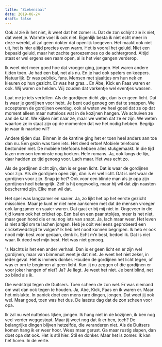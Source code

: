 ```yaml
---
title: "Ziekenzaal"
date: 2019-06-24
draft: false
---
```


Ook al zie ik het niet, ik weet dat het zomer is. Dat de zon schijnt zie ik niet, dat weet je. Warmte voel ik ook niet. Eigenlijk besta ik niet echt meer in deze wereld, al zal geen dokter dat openlijk toegeven.<!-- more --> Het maakt ook niet uit, het is hier altijd precies even warm. Het is vooral het geluid. Niet een bepaald geluid, maar het zachte geroezemoes op de achtergrond. Altijd staat er wel ergens een raam open, al is het vier gangen verderop.

Ik weet niet meer goed hoe dat vroeger ging, jongen. Het waren andere tijden toen. Je had een bal, net als nu. En je had ook spelers en keepers. Natuurlijk. Er was publiek, fans. Mensen met sjaaltjes om hun nek en kleuren op hun gezicht. Er was het gras... En Abe, Kick en Faas waren er ook. Wij waren de helden. Wij zouden dat varkentje wel eventjes wassen.

Laat me je iets vertellen. Als de gordijnen dicht zijn, dan is er geen licht. Dat is waar je gordijnen voor hebt. Je bent oud genoeg om dat te snappen. We accepteren de gordijnen overdag, ook al weten we heel goed dat ze op dat moment alleen maar nutteloos wat in de kozijnen hangen. We schuiven ze aan de kant. We kijken niet naar ze, maar we weten dat ze er zijn. We weten waartoe ze in staat zijn op de momenten dat we het nodig hebben. Begrijp je waar ik naartoe wil?

Andere tijden dus. Binnen in de kantine ging het er toen heel anders aan toe dan nu. Een gezin was toen iets. Het deed ertoe! Mobiele telefoons bestonden niet. De mobiele telefoons hebben alles stukgemaakt. In die tijd lazen mensen tenminste nog boeken. Hele romans. Ja, ook langs de lijn, daar hadden ze tijd genoeg voor. Lach maar. Het was echt zo.

Als de gordijnen dicht zijn, dan is er geen licht. Dat is waar de gordijnen voor zijn. Als de gordijnen open zijn, dan is er wel licht. Dat is niet waar de gordijnen voor zijn. Snap je het? Ook voor een blinde man als je opa zijn gordijnen heel belangrijk. Zelf is hij ongevoelig, maar hij wil dat zijn naasten beschermd zijn. Elke man wil dat.

Het spel was langzamer en saaier. Ja, zo lijkt het op het eerste gezicht misschien. Maar je kunt er niet mee aankomen met dat de mensen vroeger ook langzamer en saaier waren. Dat gaat er bij mij niet in. Ongeveer in die tijd kwam ook het cricket op. Een bal en een paar stokjes, meer is het niet, maar geen hond die er nu nog iets van snapt. Ja, lach maar weer. Het leven is niet altijd om te lachen jongen. Heb je ooit wel eens geprobeerd een cricketwedstrijd te volgen? Ik heb het nooit kunnen begrijpen. Ik heb er ook nooit mijn best voor gedaan, denk ik. Echt m’n best, bedoel ik. Dat is niet waar. Ik deed wel mijn best. Het was niet genoeg.

's Nachts is het een ander verhaal. Dan is er geen licht en er zijn wel gordijnen, maar van binnenuit weet je dat niet. Je weet het niet zeker, in ieder geval. Het is immers donker. Houden de gordijnen het licht tegen, of was er om te beginnen al geen licht. Kun jij nu zeggen of die gordijnen er voor joker hangen of niet? Ja? Je liegt. Je weet het niet. Je bent blind, net zo blind als ik.

Die wedstrijd tegen de Duitsers. Toen scheen de zon wel. Er was niemand om wat dan ook tegen te houden. Ja, Abe, Kick, Faas en ik waren er. Maar het mislukte. In paniek doet een mens rare dingen, jongen. Dat weet jij ook wel. Maar goed, toen was het dus. De laatste dag dat de zon scheen voor opa.

Ik zal nu wel nutteloos lijken, jongen. Ik hang niet in de kozijnen, ik ben nog veel verder weggestopt. Maar jij weet nog dat ik er ben, toch? De belangrijke dingen blijven hetzelfde, die veranderen niet. Als de Duitsers komen hang ik er weer hoor. Wees maar gerust. Ga maar rustig slapen, dan doet opa dat ook. Het is stil hier. Stil en donker. Maar het is zomer. Ik kan het horen. In de verte.
